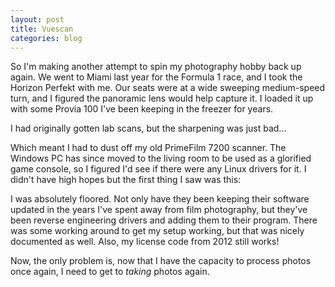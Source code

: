 ```yaml
---
layout: post
title: Vuescan
categories: blog
---
```


So I'm making another attempt to spin my photography hobby back up again.  We went to Miami last year for the Formula 1 race, and I took the Horizon Perfekt with me.  Our seats were at a wide sweeping medium-speed turn, and I figured the panoramic lens would help capture it.  I loaded it up with some Provia 100 I've been keeping in the freezer for years.

I had originally gotten lab scans, but the sharpening was just bad...

Which meant I had to dust off my old PrimeFilm 7200 scanner.  The Windows PC has since moved to the living room to be used as a glorified game console, so I figured I'd see if there were any Linux drivers for it.  I didn't have high hopes but the first thing I saw was this:


I was absolutely floored.  Not only have they been keeping their software updated in the years I've spent away from film photography, but they've been reverse engineering drivers and adding them to their program.  There was some working around to get my setup working, but that was nicely documented as well.  Also, my license code from 2012 still works!

Now, the only problem is, now that I have the capacity to process photos once again, I need to get to *taking* photos again.
